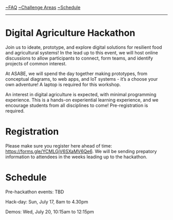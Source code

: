 [~FAQ](/faq.md)
[~Challenge Areas](/challenge-areas.md)
[~Schedule](/schedule)

********************************************
# Digital Agriculture Hackathon
Join us to ideate, prototype, and explore digital solutions for resilient food and agricultural systems! In the lead up to this event, we will host online discussions to allow participants to connect, form teams, and identify projects of common interest.

At ASABE, we will spend the day together making prototypes, from conceptual diagrams, to web apps, and IoT systems - it’s a choose your own adventure! A laptop is required for this workshop.

An interest in digital agriculture is expected, with minimal programming experience. This is a hands-on experiential learning experience, and we encourage students from all disciplines to come! Pre-registration is required.

# Registration

Please make sure you register here ahead of time: https://forms.gle/YCMLGjV6SXaMV6Qe6. We will be sending prepatory information to attendees in the weeks leading up to the hackathon.

# Schedule

Pre-hackathon events: TBD

Hack-day: Sun, July 17, 8am to 4.30pm

Demos: Wed, July 20, 10:15am to 12:15pm
